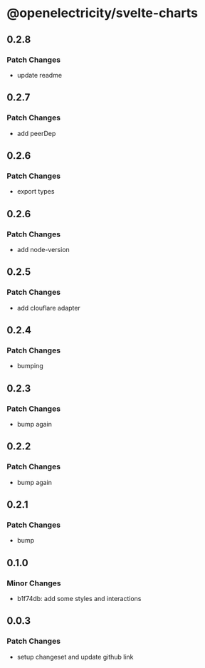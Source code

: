 # @openelectricity/svelte-charts

## 0.2.8

### Patch Changes

- update readme

## 0.2.7

### Patch Changes

- add peerDep

## 0.2.6

### Patch Changes

- export types

## 0.2.6

### Patch Changes

- add node-version

## 0.2.5

### Patch Changes

- add clouflare adapter

## 0.2.4

### Patch Changes

- bumping

## 0.2.3

### Patch Changes

- bump again

## 0.2.2

### Patch Changes

- bump again

## 0.2.1

### Patch Changes

- bump

## 0.1.0

### Minor Changes

- b1f74db: add some styles and interactions

## 0.0.3

### Patch Changes

- setup changeset and update github link
